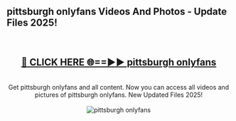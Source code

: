 <h2>pittsburgh onlyfans Videos And Photos - Update Files 2025!</h2>
<br>
<div align="center">
<h2><a href="https://linkcuts.com/hfmhzwbr" rel="nofollow">🔴 CLICK HERE 🌐==►► pittsburgh onlyfans</a></h2>
<br>
Get pittsburgh onlyfans and all content. Now you can access all videos and pictures of pittsburgh onlyfans. New Updated Files 2025!
<br>
<br>
<a href="https://linkcuts.com/hfmhzwbr" rel="nofollow" data-target="animated-image.originalLink"><img src="https://i.ibb.co.com/WyWwxjT/player-gif2.gif" alt="pittsburgh onlyfans" style="max-width: 100%; display: inline-block;" data-target="animated-image.originalImage"></a>
</div>
<br>